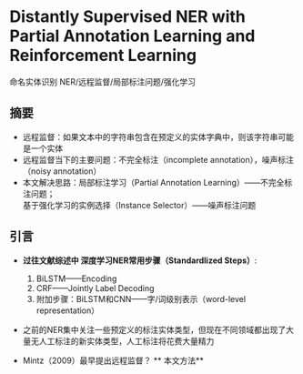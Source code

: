 # Distantly Supervised NER with Partial Annotation Learning and Reinforcement Learning
命名实体识别 NER/远程监督/局部标注问题/强化学习

## 摘要
- 远程监督：如果文本中的字符串包含在预定义的实体字典中，则该字符串可能是一个实体
- 远程监督当下的主要问题：不完全标注（incomplete annotation），噪声标注（noisy annotation）
- 本文解决思路：局部标注学习（Partial Annotation Learning）——不完全标注问题；  
基于强化学习的实例选择（Instance Selector）——噪声标注问题

## 引言
- **过往文献综述中 深度学习NER常用步骤（Standardlized Steps）**:
  1. BiLSTM——Encoding
  2. CRF——Jointly Label Decoding
  3. 附加步骤：BiLSTM和CNN——字/词级别表示（word-level representation）  
  
- 之前的NER集中关注一些预定义的标注实体类型，但现在不同领域都出现了大量无人工标注的新实体类型，人工标注将花费大量精力
- Mintz（2009）最早提出远程监督？
 ** 本文方法**

